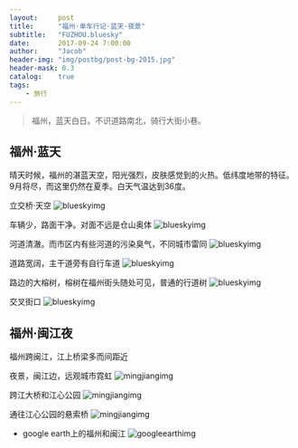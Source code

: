```yaml
---
layout:     post
title:      "福州·单车行记·蓝天·夜景"
subtitle:   "FUZHOU.bluesky"
date:       2017-09-24 7:00:00
author:     "Jacob"
header-img: "img/postbg/post-bg-2015.jpg"
header-mask: 0.3
catalog:    true
tags:
    - 旅行
---
```



> 福州，蓝天白日。不识道路南北，骑行大街小巷。

## 福州·蓝天
晴天时候，福州的湛蓝天空，阳光强烈，皮肤感觉到的火热。低纬度地带的特征。9月将尽，而这里仍然在夏季。白天气温达到36度。

立交桥·天空
![blueskyimg][1]

车辆少，路面干净。对面不远是仓山奥体
![blueskyimg][2]

河道清澈。而市区内有些河道的污染臭气，不同城市雷同
![blueskyimg][3]

道路宽阔，主干道旁有自行车道
![blueskyimg][4]

路边的大榕树，榕树在福州街头随处可见，普通的行道树
![blueskyimg][5]

交叉街口
![blueskyimg][6]

## 福州·闽江夜
福州跨闽江，江上桥梁多而间距近

夜景，闽江边，远观城市霓虹
![mingjiangimg][7]

跨江大桥和江心公园
![mingjiangimg][8]

通往江心公园的悬索桥
![mingjiangimg][9]

* google earth上的福州和闽江
![googleearthimg][10]



[1]: /img/postimg/fujian-bluesky1.jpg
[2]: /img/postimg/fujian-bulesky2.jpg
[3]: /img/postimg/fujian-bluesky-river.jpg
[4]: /img/postimg/fujian-bluesky-road.jpg
[5]: /img/postimg/fujian-bluesky-rongshu.jpg
[6]: /img/postimg/fujian-bluesky-road2.jpg
[7]: /img/postimg/fujian-mingjiang.jpg
[8]: /img/postimg/fujian-night-bridge.jpg
[9]: /img/postimg/fujian-jiangxinzhou-gong-yuan.jpg
[10]: /img/postimg/fujian-map.jpg

